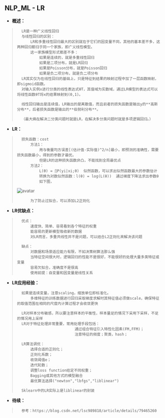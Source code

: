 ## NLP_ML - LR
- **概述：**
>
>       LR是一种广义线性回归
>       与线性回归的区别：
>           LR和多重线性回归最大的区别就在于它们的因变量不同，其他的基本差不多，这两种回归都归于同一个家族，即广义线性模型。
>           这一家族模型形式都差不多：
>               如果是连续的，就是多重线性回归
>               如果是二项分布，就是LR回归
>               如果是Poisson分布，就是Poisson回归
>               如果是负二项分布，就是负二项分布
>       LR其实仅为在线性回归的基础上，只是特征到结果的映射过程中加了一层函数映射，即sigmoid函数。
>       对输入实例x进行分类的线性表达式θT，其值域为实数域，通过LR模型的表达式可以将线性函数θT将x的结果映射到(0,1)。
>
>       线性回归输出是连续值，LR输出的是离散值，而且前者的损失函数是输出y的**高斯分布**，后者损失函数是输出的**伯努利分布**。
>
>       （最大熵在解决二分类问题时就是LR，在解决多分类问题时就是多项逻辑回归。）
>
>

- **LR：**
>
>       损失函数：cost
>           方法1：
>               用与衡量均方误差[(估计值-实际值)^2/n]最小，即预测的准确性，需要损失函数最小，得到的参数才最优。
>               但是LR的这种损失函数非凸，不能找到全局最优点
>           方法2：
>               L(θ) = ∏P(yi|xi;θ)  似然函数，可以求出似然函数最大的参数估计
>               转换为对数似然函数：l(θ) = log(L(θ))  通过梯度下降法求出参数θ
>               如下图，
> ![avatar](https://github.com/nwaiting/wolf-ai/blob/master/wolf_others/pic/pgm_lr_cost_function.png)
>
>           为了防止过拟合，可以添加L2正则化
>

- **LR优缺点：**
>
>       优点：
>           速度快、简单、容易看到各个特征的权重
>           能容易的更新模型吸收新的数据
>           对LR而言，多重共线性并不是问题，可以结合L2正则化来解决该问题
>
>       缺点：
>           对数据和场景适应能力有限，不如决策树算法那么强
>           当特征空间很大时，逻辑回归的性能不是很好，不能很好的处理大量多类特征或变量
>           容易欠拟合，准确度不是很高
>           使用前提：自变量和因变量是线性关系
>

- **LR应用经验：**
>
>       如果是连续变量，注意scaling，缩放单位即标准化。
>           多维特征的训练数据进行回归采取梯度求解时其特征值必须做scale，确保特征的取值范围在相同的尺度内计算过程才会收敛更快
>
>       LR对样本分布敏感，所以要注意样本的平衡性，样本量足的情况下采用下采样，不足的情况用上采样
>       LR对于特征处理非常重要，常用处理手段包括：
>                               通过组合特征引入特性化因素(FM,FFM)；
>                               注意特征的频度；聚类，hash；
>
>       LR算法调优：
>           选择合适的正则化；
>           正则化系数；
>           收敛阈值e；
>           迭代轮数；
>           调整loss function给定不同权重；
>           Bagging或其他方式的模型融合
>           最优算法选择("newton","lbfgs","liblinear")
>
>       Sklearn中的LR实际上是liblinear的封装
>
>
>
>
>
>

- **待续：**
>       参考：https://blog.csdn.net/lsc989818/article/details/79465260
>
>
>
>
>
>
>
>
>
>
>
>
>
>

